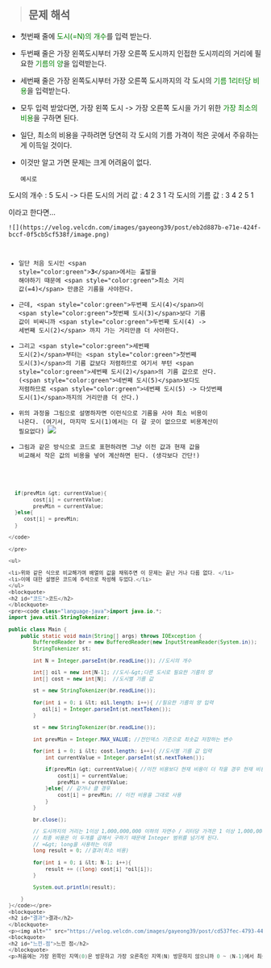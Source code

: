 <p><img alt="" src="https://velog.velcdn.com/images/gayeong39/post/497a53ad-e7ca-458a-9a64-dbbb2fd0e308/image.png" /></p>
<blockquote>
<h2 id="문제-해석">문제 해석</h2>
</blockquote>
<ul>
<li><p>첫번째 줄에 <span style="color: green;">도시(=N)의 개수</span>를 입력 받는다.</p>
</li>
<li><p>두번째 줄은 가장 왼쪽도시부터 가장 오른쪽 도시까지 인접한 도시끼리의 거리에 필요한 <span style="color: green;">기름의 양</span>을 입력받는다. </p>
</li>
<li><p>세번째 줄은 가장 왼쪽도시부터 가장 오른쪽 도시까지의 각 도시의 <span style="color: green;">기름 1리터당 비용</span>을 입력받는다.</p>
</li>
<li><p>모두 입력 받았다면, 가장 왼쪽 도시 -&gt; 가장 오른쪽 도시을 가기 위한 <span style="color: green;">가장 최소의 비용</span>을 구하면 된다.</p>
</li>
<li><p>일단, 최소의 비용을 구하려면 당연히 각 도시의 기름 가격이 적은 곳에서 주유하는게 이득일 것이다.</p>
</li>
<li><p>이것만 알고 가면 문제는 크게 어려움이 없다.</p>
<pre><code>예시로 
</code></pre></li>
</ul>
<p>도시의 개수 : 5
도시 -&gt; 다른 도시의 거리 값 : 4 2 3 1 
각 도시의 기름 값 : 3 4 2 5 1 </p>
<p>이라고 한다면...</p>
<pre>
<code>![](https://velog.velcdn.com/images/gayeong39/post/eb2d887b-e71e-424f-bccf-0f5cb5cf538f/image.png)

- 일단 처음 도시인 &lt;span style=&quot;color:green&quot;&gt;**3**&lt;/span&gt;에서는 출발을 해야하기 때문에 &lt;span style=&quot;color:green&quot;&gt;최소 거리 값(=4)&lt;/span&gt; 만큼은 기름을 사야한다.
- 근데, &lt;span style=&quot;color:green&quot;&gt;두번째 도시(4)&lt;/span&gt;이 &lt;span style=&quot;color:green&quot;&gt;첫번째 도시(3)&lt;/span&gt;보다 기름 값이 비싸니까 &lt;span style=&quot;color:green&quot;&gt;두번째 도시(4) -&gt; 세번째 도시(2)&lt;/span&gt; 까지 가는 거리만큼 더 사야한다.
- 그리고 &lt;span style=&quot;color:green&quot;&gt;세번째 도시(2)&lt;/span&gt;부터는 &lt;span style=&quot;color:green&quot;&gt;첫번째 도시(3)&lt;/span&gt;의 기름 값보다 저렴하므로 여기서 부턴 &lt;span style=&quot;color:green&quot;&gt;세번째 도시(2)&lt;/span&gt;의 기름 값으로 산다. (&lt;span style=&quot;color:green&quot;&gt;네번째 도시(5)&lt;/span&gt;보다도 저렴하므로 &lt;span style=&quot;color:green&quot;&gt;네번째 도시(5) -&gt; 다섯번째 도시(1)&lt;/span&gt;까지의 거리만큼 더 산다.)
- 위의 과정을 그림으로 설명하자면 이런식으로 기름을 사야 최소 비용이 나온다. (여기서, 마지막 도시(1)에서는 더 갈 곳이 없으므로 비용계산이 필요없다)
![](https://velog.velcdn.com/images/gayeong39/post/06f8477b-354a-428d-9b07-5b12b742872e/image.png)
- 그림과 같은 방식으로 코드로 표현하려면 그냥 이전 값과 현재 값을 비교해서 작은 값의 비용을 넣어 계산하면 된다. (생각보다 간단!)

```java

  if(prevMin &gt; currentValue){
        cost[i] = currentValue;
        prevMin = currentValue;
  }else{ 
     cost[i] = prevMin;
  }

</code>

</pre>

<ul>

<li>위와 같은 식으로 비교해가며 배열의 값을 채워주면 이 문제는 끝난 거나 다름 없다. </li>
<li>이에 대한 설명은 코드에 주석으로 작성해 두었다.</li>
</ul>
<blockquote>
<h2 id="코드">코드</h2>
</blockquote>
<pre><code class="language-java">import java.io.*;
import java.util.StringTokenizer;

public class Main {
    public static void main(String[] args) throws IOException {
        BufferedReader br = new BufferedReader(new InputStreamReader(System.in));
        StringTokenizer st;

        int N = Integer.parseInt(br.readLine()); //도시의 개수

        int[] oil = new int[N-1]; //도시-&gt;다른 도시로 필요한 기름의 양
        int[] cost = new int[N];  //도시별 기름 값

        st = new StringTokenizer(br.readLine());

        for(int i = 0; i &lt; oil.length; i++){ //필요한 기름의 양 입력
           oil[i] = Integer.parseInt(st.nextToken());
        }

        st = new StringTokenizer(br.readLine());

        int prevMin = Integer.MAX_VALUE; //전인덱스 기준으로 최솟값 저장하는 변수

        for(int i = 0; i &lt; cost.length; i++){ //도시별 기름 값 입력
            int currentValue = Integer.parseInt(st.nextToken());

            if(prevMin &gt; currentValue){ //이전 비용보다 현재 비용이 더 작을 경우 현재 비용으로 갱신
                cost[i] = currentValue;
                prevMin = currentValue;
            }else{ // 같거나 클 경우 
                cost[i] = prevMin; // 이전 비용을 그대로 사용
            }
        }

        br.close();

        // 도시까지의 거리는 1이상 1,000,000,000 이하의 자연수 / 리터당 가격은 1 이상 1,000,000,000 이하의 자연수
        // 최종 비용은 이 두개를 곱해서 구하기 때문애 Integer 범위를 넘기게 된다.
        // =&gt; long을 사용하는 이유
        long result = 0; //결과(최소 비용) 

        for(int i = 0; i &lt; N-1; i++){ 
            result += ((long) cost[i] *oil[i]);
        }

        System.out.println(result);

    }
}</code></pre>
<blockquote>
<h2 id="결과">결과</h2>
</blockquote>
<p><img alt="" src="https://velog.velcdn.com/images/gayeong39/post/cd537fec-4793-44fa-90ce-4f75718538e4/image.png" /></p>
<blockquote>
<h2 id="느낀-점">느낀 점</h2>
</blockquote>
<p>처음에는 가장 왼쪽인 지역(0)은 방문하고 가장 오른족인 지역(N) 방문하지 않으니까 0 ~ (N-1)에서 최솟 값을 구해서 0 ~ (최소값인 지역-1)만큼은 0번째의 지역의 값을 곱하고 그 후로부턴 최솟값인 지역의 값을 곱하자로 접근했다가 그렇게 되면 최솟값은 한개만 나오니까 중간에 0번째보다 작은 값인데 최솟값이 아닌 경우를 계산하지 못해 최솟값이 나오지 않았다... 그래서 처음에 접근에서 시간을 썼는데 그때그때의 최솟값을 갱신해가면 되겠다는 생각이 나서 배열을 저장할때 내림차순으로 저장될 수 있게끔 바꿨더니 금방 풀 수 있었다. </p>
